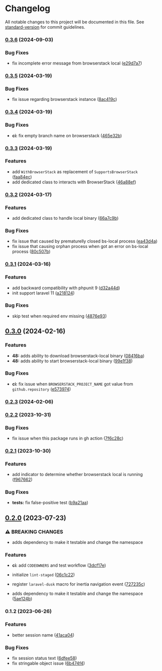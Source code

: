 # Changelog

All notable changes to this project will be documented in this file. See [standard-version](https://github.com/conventional-changelog/standard-version) for commit guidelines.

### [0.3.6](https://github.com/creasico/laravel-package/compare/v0.3.5...v0.3.6) (2024-09-03)


### Bug Fixes

* fix incomplete error message from browserstack local ([e29d7a7](https://github.com/creasico/laravel-package/commit/e29d7a7edec0b36bee82b9e71021f3dd30acecaa))

### [0.3.5](https://github.com/creasico/laravel-package/compare/v0.3.4...v0.3.5) (2024-03-19)


### Bug Fixes

* fix issue regarding browserstack instance ([8ac419c](https://github.com/creasico/laravel-package/commit/8ac419ccd851bf82fd52db39c269c8632dfd2a00))

### [0.3.4](https://github.com/creasico/laravel-package/compare/v0.3.3...v0.3.4) (2024-03-19)


### Bug Fixes

* **ci:** fix empty branch name on browserstack ([465e32b](https://github.com/creasico/laravel-package/commit/465e32bec7711f0928959f95ad11f608cfcead46))

### [0.3.3](https://github.com/creasico/laravel-package/compare/v0.3.2...v0.3.3) (2024-03-19)


### Features

* add `WithBrowserStack` as replacement of `SupportsBrowserStack` ([faa84ec](https://github.com/creasico/laravel-package/commit/faa84eca44eebf8dbfe0e482d4de6e4f717fa862))
* add dedicated class to interacts with BrowserStack ([46a88ef](https://github.com/creasico/laravel-package/commit/46a88ef78bcf3978cd3ee82dc491a3754be055a7))

### [0.3.2](https://github.com/creasico/laravel-package/compare/v0.3.1...v0.3.2) (2024-03-17)


### Features

* add dedicated class to handle local binary ([66a7c9b](https://github.com/creasico/laravel-package/commit/66a7c9bf76468b93daac8b36e444cca5ed72f839))


### Bug Fixes

* fix issue that caused by prematurelly closed bs-local process ([ea43d4a](https://github.com/creasico/laravel-package/commit/ea43d4af3e4155e3a238ed44a09d3e0fb05a872e))
* fix issue that causing orphan process when got an error on bs-local process ([80c507b](https://github.com/creasico/laravel-package/commit/80c507bf45d19356e08191579ad6e6c33c84d863))

### [0.3.1](https://github.com/creasico/laravel-package/compare/v0.3.0...v0.3.1) (2024-03-16)


### Features

* add backward compatibility with phpunit 9 ([d32a44d](https://github.com/creasico/laravel-package/commit/d32a44dc72ecb6569cc375bd810593f3705dda8e))
* init support laravel 11 ([a218124](https://github.com/creasico/laravel-package/commit/a218124cf39ac4e1e03d9df4752288c089646fbf))


### Bug Fixes

* skip test when required env missing ([4876e93](https://github.com/creasico/laravel-package/commit/4876e9387c30f947d1833424c07553b9405d75d9))

## [0.3.0](https://github.com/creasico/laravel-package/compare/v0.2.3...v0.3.0) (2024-02-16)


### Features

* **48:** adds ability to download browserstack-local binary ([08416ba](https://github.com/creasico/laravel-package/commit/08416baf1c9cea14884338bfbc9141a07919dbca))
* **48:** adds ability to start browserstack-local binary ([99e1f38](https://github.com/creasico/laravel-package/commit/99e1f38bdf02845cfd2d948256a247250f54ac78))


### Bug Fixes

* **ci:** fix issue when `BROWSERSTACK_PROJECT_NAME` got value from `github.repository` ([e573974](https://github.com/creasico/laravel-package/commit/e57397473b915cfa71ab66cab5e134c0a43caa6f))

### [0.2.3](https://github.com/creasico/laravel-package/compare/v0.2.2...v0.2.3) (2024-02-06)

### [0.2.2](https://github.com/creasico/laravel-package/compare/v0.2.1...v0.2.2) (2023-10-31)


### Bug Fixes

* fix issue when this package runs in gh action ([7f6c28c](https://github.com/creasico/laravel-package/commit/7f6c28cc58d6be37cdbaa2e7985a49927f6ccd3c))

### [0.2.1](https://github.com/creasico/laravel-package/compare/v0.2.0...v0.2.1) (2023-10-30)


### Features

* add indicator to determine whether browserstack local is running ([f967662](https://github.com/creasico/laravel-package/commit/f9676627c490a3ec65c870f2b2ddb21867756422))


### Bug Fixes

* **tests:** fix false-positive test ([b9a21aa](https://github.com/creasico/laravel-package/commit/b9a21aa7caf1970abd415930cbc3a4bc9afd9081))

## [0.2.0](https://github.com/creasico/laravel-package/compare/v0.1.2...v0.2.0) (2023-07-23)


### ⚠ BREAKING CHANGES

* adds dependency to make it testable and change the namespace

### Features

* **ci:** add `CODEOWNERS` and test workflow ([3dcf17e](https://github.com/creasico/laravel-package/commit/3dcf17e0f86ae7f08d0e3f5543f718c58d9dad0d))
* initialize `lint-staged` ([06c1c22](https://github.com/creasico/laravel-package/commit/06c1c229bc3532242eaf000c5a1fe04ade286231))
* register `laravel-dusk` macro for inertia navigation event ([727235c](https://github.com/creasico/laravel-package/commit/727235cb5bdb89d4718839aa16d67dbadf9e9476))


* adds dependency to make it testable and change the namespace ([5ae124b](https://github.com/creasico/laravel-package/commit/5ae124b90f0b7edc92681037f44cc9872e47a5e1))

### 0.1.2 (2023-06-26)


### Features

* better session name ([41aca04](https://github.com/creasico/laravel-package/commit/41aca0427b7dfda6f8d75c65b8e070b1224e5db8))


### Bug Fixes

* fix session status text ([6dfee58](https://github.com/creasico/laravel-package/commit/6dfee58d938c78455ad404baf14664c8c4f9541d))
* fix stringable object issue ([6b474f4](https://github.com/creasico/laravel-package/commit/6b474f4841b7e37cb376a373ecf570a72579f524))
